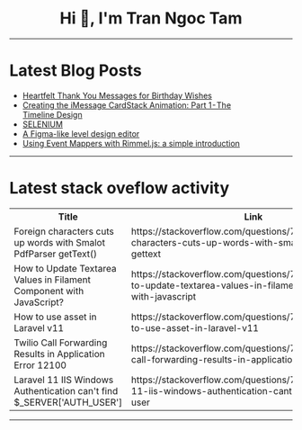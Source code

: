 <h1 align="center">Hi 👋, I'm Tran Ngoc Tam</h1>

---

# Latest Blog Posts 
<!-- BLOG-POST-LIST:START -->
- [Heartfelt Thank You Messages for Birthday Wishes](https://dev.to/hania_shahid_66ec3b1d7c30/heartfelt-thank-you-messages-for-birthday-wishes-5he0)
- [Creating the iMessage CardStack Animation: Part 1 - The Timeline Design](https://dev.to/lmigliorero/creating-the-imessage-cardstack-animation-part-1-the-timeline-design-4oe7)
- [SELENIUM](https://dev.to/syedalia21/selenium-3lpf)
- [A Figma-like level design editor](https://dev.to/hugoduprez/a-figma-like-level-design-editor-4kdj)
- [Using Event Mappers with Rimmel.js: a simple introduction](https://dev.to/dariomannu/using-event-mappers-with-rimmeljs-a-simple-introduction-1hj7)
<!-- BLOG-POST-LIST:END -->

---

# Latest stack oveflow activity
<table>
  <tr><th>Title</th><th>Link</th></tr>
  <!-- STACKOVERFLOW:START --><tr><td>Foreign characters cuts up words with Smalot PdfParser getText&lpar;&rpar;</td><td>https://stackoverflow.com/questions/79093297/foreign-characters-cuts-up-words-with-smalot-pdfparser-gettext</td></tr><tr><td>How to Update Textarea Values in Filament Component with JavaScript?</td><td>https://stackoverflow.com/questions/79093087/how-to-update-textarea-values-in-filament-component-with-javascript</td></tr><tr><td>How to use asset in Laravel v11</td><td>https://stackoverflow.com/questions/79093035/how-to-use-asset-in-laravel-v11</td></tr><tr><td>Twilio Call Forwarding Results in Application Error 12100</td><td>https://stackoverflow.com/questions/79092858/twilio-call-forwarding-results-in-application-error-12100</td></tr><tr><td>Laravel 11 IIS Windows Authentication can&#39;t find $_SERVER[&#39;AUTH_USER&#39;]</td><td>https://stackoverflow.com/questions/79092845/laravel-11-iis-windows-authentication-cant-find-serverauth-user</td></tr><!-- STACKOVERFLOW:END -->
</table>

---


